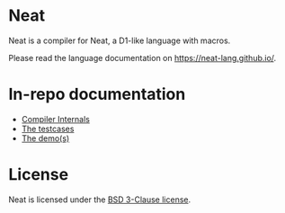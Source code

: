 # Neat

Neat is a compiler for Neat, a D1-like language with macros.

Please read the language documentation on <https://neat-lang.github.io/>.

# In-repo documentation

- [Compiler Internals](./doc/index.md)
- [The testcases](./test/runnable/)
- [The demo(s)](./demos/)

# License

Neat is licensed under the [BSD 3-Clause license](./LICENSE).
